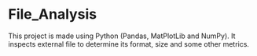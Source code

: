 # File_Analysis
This project is made using Python (Pandas, MatPlotLib and NumPy). It inspects external file to determine its format, size and some other metrics. 
